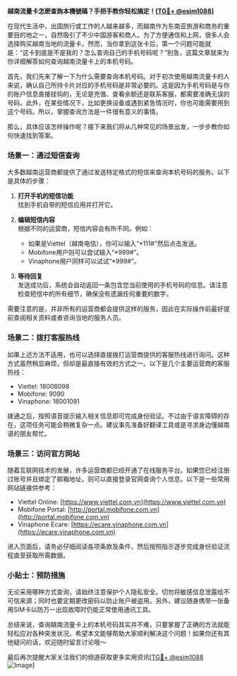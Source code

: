 **越南流量卡怎麽查詢本機號碼？手把手教你轻松搞定！[[TG💪+ @esim1088](https://t.me/s/esim1088)]**

在现代生活中，出国旅行或工作的人越来越多，而越南作为东南亚旅游和商务的重要目的地之一，自然吸引了不少中国游客和商人。为了方便通信和上网，很多人会选择购买越南当地的流量卡。然而，当你拿到这张卡后，第一个问题可能就是：“这卡到底是不是我的？怎么查询自己的手机号码呢？”别急，这篇文章就来为你详细解答如何查询越南流量卡上的本机号码。

首先，我们先来了解一下为什么需要查询本机号码。对于初次使用越南流量卡的人来说，确认自己所持卡片对应的手机号码是非常必要的。这是因为手机号码是与你的账户信息直接挂钩的，无论是充值、查看余额还是联系客服，都需要准确无误的号码。此外，在某些情况下，比如更换设备或遇到紧急情况时，你也可能需要用到这个号码。所以，掌握查询方法是一件很有意义的事情。

那么，具体应该怎样操作呢？接下来我们将从几种常见的场景出发，一步步教你如何快速找到答案。

### 场景一：通过短信查询

大多数越南运营商都提供了通过发送特定格式的短信来查询本机号码的服务。以下是具体的步骤：

1. **打开手机的短信功能**  
   找到手机自带的短信应用并打开它。

2. **编辑短信内容**  
   根据不同的运营商，短信内容会有所不同。例如：
   - 如果是Viettel（越南电信），你可以输入“*111#”然后点击发送。
   - Mobifone用户则可以尝试输入“*999#”。
   - Vinaphone用户同样可以试试“*999#”。

3. **等待回复**  
   发送成功后，系统会自动返回一条包含您当前使用的手机号码的信息。请注意检查短信中的所有细节，确保没有遗漏任何重要的数字。

需要注意的是，并非所有的运营商都会提供这样的服务，因此在实际操作前最好提前查阅相关资料或者咨询当地的服务人员。

### 场景二：拨打客服热线

如果上述方法不适用，也可以选择直接拨打运营商提供的客服热线进行询问。这种方式虽然稍显麻烦，但却是最直接有效的方式之一。以下是几个主要运营商的客服热线：
- Viettel: 18008098
- Mobifone: 9090
- Vinaphone: 18001091

拨通之后，按照语音提示输入相关信息即可完成身份验证。不过由于语言障碍的存在，这项任务可能会稍微复杂一点。建议事先准备好翻译工具或是寻求身边懂越南语的朋友帮忙。

### 场景三：访问官方网站

随着互联网技术的发展，许多运营商都已经开通了在线服务平台。如果您已经注册过账号并且绑定了邮箱地址，则可以直接登录官网查询个人信息。以下是一些常用网站链接供参考：
- Viettel Online: [https://www.viettel.com.vn](https://www.viettel.com.vn)
- Mobifone Portal: [http://portal.mobifone.com.vn](http://portal.mobifone.com.vn)
- Vinaphone Ecare: [https://ecare.vinaphone.com.vn](https://ecare.vinaphone.com.vn)

进入页面后，请务必仔细阅读各项条款及条件，然后按照指示逐步完成身份验证流程直至获取所需数据。

### 小贴士：预防措施

无论采用哪种方式查询，请始终注意保护个人隐私安全。切勿将敏感信息泄露给不可信来源；同时也要定期更改密码以防止账户被盗用。另外，建议随身携带一张备用SIM卡以防万一出现故障时仍能正常使用通讯工具。

总结来说，查询越南流量卡上的本机号码其实并不难，只要掌握了正确的方法就能轻松应对各种突发状况。希望本文能够帮助大家顺利解决这个问题！如果你还有其他疑问的话，欢迎随时留言讨论哦～

最后再次提醒大家关注我们的频道获取更多实用资讯[[TG💪+ @esim1088](https://t.me/s/esim1088) ![Image](https://i.postimg.cc/4NQfJmqS/Snipaste-2025-05-13-00-14-12.png)]